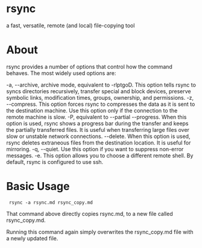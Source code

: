 # rsync

a fast, versatile, remote (and local) file-copying tool

# About

rsync provides a number of options that control how the command behaves. The most widely used options are:

-a, --archive, archive mode, equivalent to -rlptgoD. This option tells rsync to syncs directories recursively, transfer special and block devices, preserve symbolic links, modification times, groups, ownership, and permissions.
-z, --compress. This option forces rsync to compresses the data as it is sent to the destination machine. Use this option only if the connection to the remote machine is slow.
-P, equivalent to --partial --progress. When this option is used, rsync shows a progress bar during the transfer and keeps the partially transferred files. It is useful when transferring large files over slow or unstable network connections.
--delete. When this option is used, rsync deletes extraneous files from the destination location. It is useful for mirroring.
-q, --quiet. Use this option if you want to suppress non-error messages.
-e. This option allows you to choose a different remote shell. By default, rsync is configured to use ssh.

# Basic Usage

```
 rsync -a rsync.md rsync_copy.md
```

That command above directly copies rsync.md, to a new file called rsync_copy.md.

Running this command again simply overwrites the rsync_copy.md file with a newly updated file.